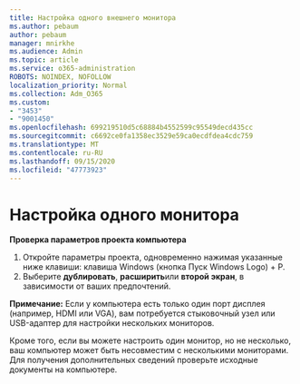 ```yaml
---
title: Настройка одного внешнего монитора
ms.author: pebaum
author: pebaum
manager: mnirkhe
ms.audience: Admin
ms.topic: article
ms.service: o365-administration
ROBOTS: NOINDEX, NOFOLLOW
localization_priority: Normal
ms.collection: Adm_O365
ms.custom:
- "3453"
- "9001450"
ms.openlocfilehash: 699219510d5c68884b4552599c95549decd435cc
ms.sourcegitcommit: c6692ce0fa1358ec3529e59ca0ecdfdea4cdc759
ms.translationtype: MT
ms.contentlocale: ru-RU
ms.lasthandoff: 09/15/2020
ms.locfileid: "47773923"
---
```

# <a name="set-up-one-monitor"></a>Настройка одного монитора

**Проверка параметров проекта компьютера**

1. Откройте параметры проекта, одновременно нажимая указанные ниже клавиши: клавиша Windows (кнопка Пуск Windows Logo) + P.
2. Выберите **дублировать**, **расширить**или **второй экран**, в зависимости от ваших предпочтений.

**Примечание:** Если у компьютера есть только один порт дисплея (например, HDMI или VGA), вам потребуется стыковочный узел или USB-адаптер для настройки нескольких мониторов.

Кроме того, если вы можете настроить один монитор, но не несколько, ваш компьютер может быть несовместим с несколькими мониторами. Для получения дополнительных сведений проверьте исходные документы на компьютере.